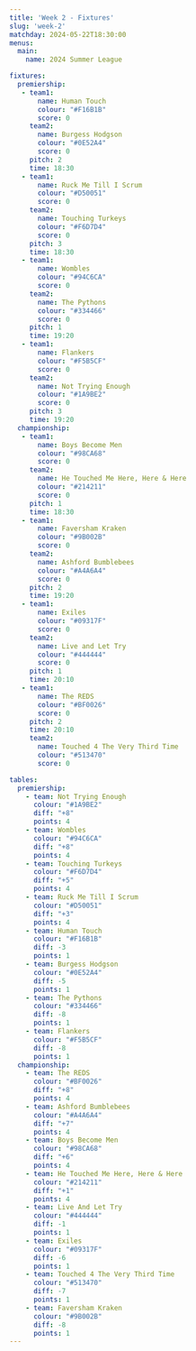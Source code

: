 ```yaml
---
title: 'Week 2 - Fixtures'
slug: 'week-2'
matchday: 2024-05-22T18:30:00
menus:
  main:
    name: 2024 Summer League

fixtures:
  premiership:
   - team1:
       name: Human Touch
       colour: "#F16B1B"
       score: 0
     team2:
       name: Burgess Hodgson
       colour: "#0E52A4"
       score: 0
     pitch: 2
     time: 18:30
   - team1:
       name: Ruck Me Till I Scrum
       colour: "#D50051"
       score: 0
     team2:
       name: Touching Turkeys
       colour: "#F6D7D4"
       score: 0
     pitch: 3
     time: 18:30
   - team1:
       name: Wombles
       colour: "#94C6CA"
       score: 0
     team2:
       name: The Pythons
       colour: "#334466"
       score: 0
     pitch: 1
     time: 19:20
   - team1:
       name: Flankers
       colour: "#F5B5CF"
       score: 0
     team2:
       name: Not Trying Enough
       colour: "#1A9BE2"
       score: 0
     pitch: 3
     time: 19:20
  championship:
   - team1:
       name: Boys Become Men
       colour: "#98CA68"
       score: 0
     team2:
       name: He Touched Me Here, Here & Here
       colour: "#214211"
       score: 0
     pitch: 1
     time: 18:30
   - team1:
       name: Faversham Kraken
       colour: "#9B002B"
       score: 0
     team2:
       name: Ashford Bumblebees
       colour: "#A4A6A4"
       score: 0
     pitch: 2
     time: 19:20
   - team1:
       name: Exiles
       colour: "#09317F"
       score: 0
     team2:
       name: Live and Let Try
       colour: "#444444"
       score: 0
     pitch: 1
     time: 20:10
   - team1:
       name: The REDS
       colour: "#BF0026"
       score: 0
     pitch: 2
     time: 20:10
     team2:
       name: Touched 4 The Very Third Time
       colour: "#513470"
       score: 0

tables:
  premiership:
    - team: Not Trying Enough
      colour: "#1A9BE2"
      diff: "+8"
      points: 4
    - team: Wombles
      colour: "#94C6CA"
      diff: "+8"
      points: 4
    - team: Touching Turkeys
      colour: "#F6D7D4"
      diff: "+5"
      points: 4
    - team: Ruck Me Till I Scrum
      colour: "#D50051"
      diff: "+3"
      points: 4
    - team: Human Touch
      colour: "#F16B1B"
      diff: -3
      points: 1
    - team: Burgess Hodgson
      colour: "#0E52A4"
      diff: -5
      points: 1
    - team: The Pythons
      colour: "#334466"
      diff: -8
      points: 1
    - team: Flankers
      colour: "#F5B5CF"
      diff: -8
      points: 1
  championship:
    - team: The REDS
      colour: "#BF0026"
      diff: "+8"
      points: 4
    - team: Ashford Bumblebees
      colour: "#A4A6A4"
      diff: "+7"
      points: 4
    - team: Boys Become Men
      colour: "#98CA68"
      diff: "+6"
      points: 4
    - team: He Touched Me Here, Here & Here
      colour: "#214211"
      diff: "+1"
      points: 4
    - team: Live And Let Try
      colour: "#444444"
      diff: -1
      points: 1
    - team: Exiles
      colour: "#09317F"
      diff: -6
      points: 1
    - team: Touched 4 The Very Third Time
      colour: "#513470"
      diff: -7
      points: 1
    - team: Faversham Kraken
      colour: "#9B002B"
      diff: -8
      points: 1
---
```


